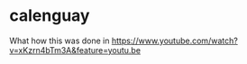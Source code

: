 # calenguay

What how this was done in https://www.youtube.com/watch?v=xKzrn4bTm3A&feature=youtu.be
